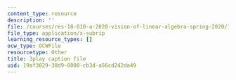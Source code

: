 ```yaml
---
content_type: resource
description: ''
file: /courses/res-18-010-a-2020-vision-of-linear-algebra-spring-2020/19af302938d90000cb3da56cd242da49_IHO7_n7Y09s.srt
file_type: application/x-subrip
learning_resource_types: []
ocw_type: OCWFile
resourcetype: Other
title: 3play caption file
uid: 19af3029-38d9-0000-cb3d-a56cd242da49
---
```

